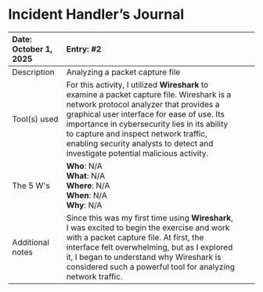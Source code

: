 # Incident Handler’s Journal  

| Date: October  1, 2025 | Entry: \#2 |  |  |
| :---- | :---- | ----- | ----- |
| Description | Analyzing a packet capture file |  |  |
| Tool(s) used | For this activity, I utilized **Wireshark** to examine a packet capture file. Wireshark is a network protocol analyzer that provides a graphical user interface for ease of use. Its importance in cybersecurity lies in its ability to capture and inspect network traffic, enabling security analysts to detect and investigate potential malicious activity. |  |  |
| The 5 W's  | **Who**: N/A <br>**What**: N/A <br>**Where**: N/A <br>**When**:  N/A <br>**Why**:  N/A |  |  |
| Additional notes | Since this was my first time using **Wireshark**, I was excited to begin the exercise and work with a packet capture file. At first, the interface felt overwhelming, but as I explored it, I began to understand why Wireshark is considered such a powerful tool for analyzing network traffic. |  |  |

